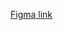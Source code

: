 
[Figma link](https://www.figma.com/design/v7vyKvGJOjBieBdiP7TXBY/PopChoice?node-id=0-1&p=f&t=YOJ2VB9cbiufKykM-0)